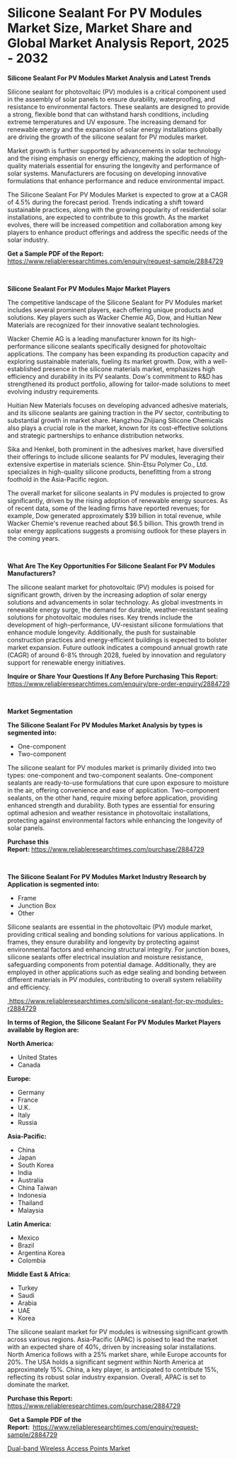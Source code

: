 <p><h1>Silicone Sealant For PV Modules Market Size, Market Share and Global Market Analysis Report, 2025 - 2032</h1></p><p><strong>Silicone Sealant For PV Modules Market Analysis and Latest Trends</strong></p>
<p><p>Silicone sealant for photovoltaic (PV) modules is a critical component used in the assembly of solar panels to ensure durability, waterproofing, and resistance to environmental factors. These sealants are designed to provide a strong, flexible bond that can withstand harsh conditions, including extreme temperatures and UV exposure. The increasing demand for renewable energy and the expansion of solar energy installations globally are driving the growth of the silicone sealant for PV modules market.</p><p>Market growth is further supported by advancements in solar technology and the rising emphasis on energy efficiency, making the adoption of high-quality materials essential for ensuring the longevity and performance of solar systems. Manufacturers are focusing on developing innovative formulations that enhance performance and reduce environmental impact.</p><p>The Silicone Sealant For PV Modules Market is expected to grow at a CAGR of 4.5% during the forecast period. Trends indicating a shift toward sustainable practices, along with the growing popularity of residential solar installations, are expected to contribute to this growth. As the market evolves, there will be increased competition and collaboration among key players to enhance product offerings and address the specific needs of the solar industry.</p></p>
<p><strong>Get a Sample PDF of the Report:&nbsp;</strong> <a href="https://www.reliableresearchtimes.com/enquiry/request-sample/2884729?utm_campaign=3346&utm_medium=2&utm_source=Github&utm_content=ia&utm_term=13032025&utm_id=silicone-sealant-for-pv-modules">https://www.reliableresearchtimes.com/enquiry/request-sample/2884729</a></p>
<p>&nbsp;</p>
<p><strong>Silicone Sealant For PV Modules Major Market Players</strong></p>
<p><p>The competitive landscape of the Silicone Sealant for PV Modules market includes several prominent players, each offering unique products and solutions. Key players such as Wacker Chemie AG, Dow, and Huitian New Materials are recognized for their innovative sealant technologies. </p><p>Wacker Chemie AG is a leading manufacturer known for its high-performance silicone sealants specifically designed for photovoltaic applications. The company has been expanding its production capacity and exploring sustainable materials, fueling its market growth. Dow, with a well-established presence in the silicone materials market, emphasizes high efficiency and durability in its PV sealants. Dow's commitment to R&D has strengthened its product portfolio, allowing for tailor-made solutions to meet evolving industry requirements.</p><p>Huitian New Materials focuses on developing advanced adhesive materials, and its silicone sealants are gaining traction in the PV sector, contributing to substantial growth in market share. Hangzhou Zhijiang Silicone Chemicals also plays a crucial role in the market, known for its cost-effective solutions and strategic partnerships to enhance distribution networks.</p><p>Sika and Henkel, both prominent in the adhesives market, have diversified their offerings to include silicone sealants for PV modules, leveraging their extensive expertise in materials science. Shin-Etsu Polymer Co., Ltd. specializes in high-quality silicone products, benefitting from a strong foothold in the Asia-Pacific region.</p><p>The overall market for silicone sealants in PV modules is projected to grow significantly, driven by the rising adoption of renewable energy sources. As of recent data, some of the leading firms have reported revenues; for example, Dow generated approximately $39 billion in total revenue, while Wacker Chemie's revenue reached about $6.5 billion. This growth trend in solar energy applications suggests a promising outlook for these players in the coming years.</p></p>
<p>&nbsp;</p>
<p><strong>What Are The Key Opportunities For Silicone Sealant For PV Modules Manufacturers?</strong></p>
<p><p>The silicone sealant market for photovoltaic (PV) modules is poised for significant growth, driven by the increasing adoption of solar energy solutions and advancements in solar technology. As global investments in renewable energy surge, the demand for durable, weather-resistant sealing solutions for photovoltaic modules rises. Key trends include the development of high-performance, UV-resistant silicone formulations that enhance module longevity. Additionally, the push for sustainable construction practices and energy-efficient buildings is expected to bolster market expansion. Future outlook indicates a compound annual growth rate (CAGR) of around 6-8% through 2028, fueled by innovation and regulatory support for renewable energy initiatives.</p></p>
<p><strong>Inquire or Share Your Questions If Any Before Purchasing This Report:</strong> <a href="https://www.reliableresearchtimes.com/enquiry/pre-order-enquiry/2884729?utm_campaign=3346&utm_medium=2&utm_source=Github&utm_content=ia&utm_term=13032025&utm_id=silicone-sealant-for-pv-modules">https://www.reliableresearchtimes.com/enquiry/pre-order-enquiry/2884729</a></p>
<p>&nbsp;</p>
<p><strong>Market Segmentation</strong></p>
<p><strong>The Silicone Sealant For PV Modules Market Analysis by types is segmented into:</strong></p>
<p><ul><li>One-component</li><li>Two-component</li></ul></p>
<p><p>The silicone sealant for PV modules market is primarily divided into two types: one-component and two-component sealants. One-component sealants are ready-to-use formulations that cure upon exposure to moisture in the air, offering convenience and ease of application. Two-component sealants, on the other hand, require mixing before application, providing enhanced strength and durability. Both types are essential for ensuring optimal adhesion and weather resistance in photovoltaic installations, protecting against environmental factors while enhancing the longevity of solar panels.</p></p>
<p><strong>Purchase this Report:&nbsp;</strong><a href="https://www.reliableresearchtimes.com/purchase/2884729?utm_campaign=3346&utm_medium=2&utm_source=Github&utm_content=ia&utm_term=13032025&utm_id=silicone-sealant-for-pv-modules">https://www.reliableresearchtimes.com/purchase/2884729</a></p>
<p>&nbsp;</p>
<p><strong>The Silicone Sealant For PV Modules Market Industry Research by Application is segmented into:</strong></p>
<p><ul><li>Frame</li><li>Junction Box</li><li>Other</li></ul></p>
<p><p>Silicone sealants are essential in the photovoltaic (PV) module market, providing critical sealing and bonding solutions for various applications. In frames, they ensure durability and longevity by protecting against environmental factors and enhancing structural integrity. For junction boxes, silicone sealants offer electrical insulation and moisture resistance, safeguarding components from potential damage. Additionally, they are employed in other applications such as edge sealing and bonding between different materials in PV modules, contributing to overall system reliability and efficiency.</p></p>
<p><a href="https://www.reliableresearchtimes.com/silicone-sealant-for-pv-modules-r2884729?utm_campaign=3346&utm_medium=2&utm_source=Github&utm_content=ia&utm_term=13032025&utm_id=silicone-sealant-for-pv-modules">&nbsp;https://www.reliableresearchtimes.com/silicone-sealant-for-pv-modules-r2884729</a></p>
<p><strong>In terms of Region, the Silicone Sealant For PV Modules Market Players available by Region are:</strong></p>
<p>
    <p> <strong> North America: </strong>
        <ul>
            <li>United States</li>
            <li>Canada</li>
        </ul>
        </p> 
    <p> <strong> Europe: </strong>
        <ul>
            <li>Germany</li>
            <li>France</li>
            <li>U.K.</li>
            <li>Italy</li>
            <li>Russia</li>
        </ul>
        </p> 
    <p> <strong> Asia-Pacific: </strong>
        <ul>
            <li>China</li>
            <li>Japan</li>
            <li>South Korea</li>
            <li>India</li>
            <li>Australia</li>
            <li>China Taiwan</li>
            <li>Indonesia</li>
            <li>Thailand</li>
            <li>Malaysia</li>
        </ul>
        </p> 
    <p> <strong> Latin America: </strong>
        <ul>
            <li>Mexico</li>
            <li>Brazil</li>
            <li>Argentina Korea</li>
            <li>Colombia</li>
        </ul>
        </p> 
    <p> <strong> Middle East & Africa: </strong>
        <ul>
            <li>Turkey</li>
            <li>Saudi</li>
            <li>Arabia</li>
            <li>UAE</li>
            <li>Korea</li>
        </ul>
    </p>
    </p>
<p><p>The silicone sealant market for PV modules is witnessing significant growth across various regions. Asia-Pacific (APAC) is poised to lead the market with an expected share of 40%, driven by increasing solar installations. North America follows with a 25% market share, while Europe accounts for 20%. The USA holds a significant segment within North America at approximately 15%. China, a key player, is anticipated to contribute 15%, reflecting its robust solar industry expansion. Overall, APAC is set to dominate the market.</p></p>
<p><strong>Purchase this Report: </strong><a href="https://www.reliableresearchtimes.com/purchase/2884729?utm_campaign=3346&utm_medium=2&utm_source=Github&utm_content=ia&utm_term=13032025&utm_id=silicone-sealant-for-pv-modules">https://www.reliableresearchtimes.com/purchase/2884729</a></p>
<p>&nbsp;<strong>Get a Sample PDF of the Report:&nbsp;&nbsp;</strong><a href="https://www.reliableresearchtimes.com/enquiry/request-sample/2884729?utm_campaign=3346&utm_medium=2&utm_source=Github&utm_content=ia&utm_term=13032025&utm_id=silicone-sealant-for-pv-modules">https://www.reliableresearchtimes.com/enquiry/request-sample/2884729</a></p>
<p><strong></strong></p>
<p><p><a href="https://github.com/shirlantosx7/Market-Research-Report-List-1/blob/main/dual-band-wireless-access-points-market.md?utm_campaign=3346&utm_medium=2&utm_source=Github&utm_content=ia&utm_term=13032025&utm_id=silicone-sealant-for-pv-modules">Dual-band Wireless Access Points Market</a></p></p>